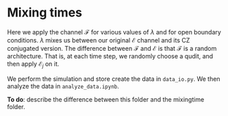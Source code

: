 # Mixing times

Here we apply the channel $\mathcal F$ for various values of $\lambda$ and for open boundary conditions. $\lambda$ mixes us between our original $\mathcal E$ channel and its CZ conjugated version. 
The difference between $\mathcal F$ and $\mathcal E$ is that $\mathcal F$ is a random architecture. That is, at each time step, we randomly choose a qudit, and then apply $\mathcal E_j$ on it.

We perform the simulation and store create the data in `data_io.py`. We then analyze the data in `analyze_data.ipynb`.

**To do**: describe the difference between this folder and the mixingtime folder.